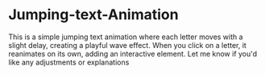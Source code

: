 # Jumping-text-Animation
This is a simple jumping text animation where each letter moves with a slight delay, creating a playful wave effect. When you click on a letter, it reanimates on its own, adding an interactive element. Let me know if you'd like any adjustments or explanations
